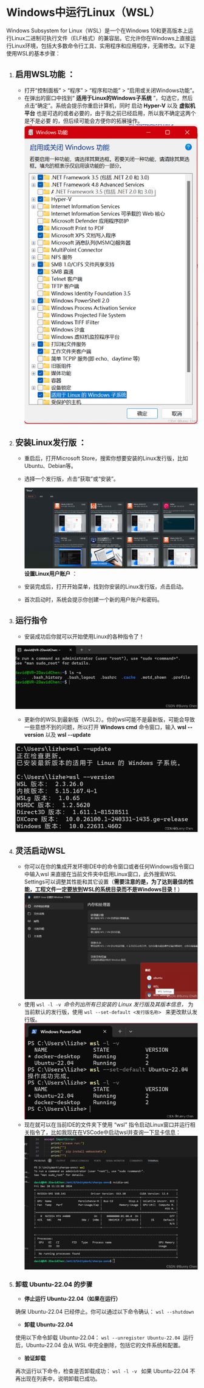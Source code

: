 # Windows中运行Linux（WSL）

Windows Subsystem for Linux（WSL）是一个在Windows 10和更高版本上运行Linux二进制可执行文件（ELF格式）的兼容层。它允许你在Windows上直接运行Linux环境，包括大多数命令行工具、实用程序和应用程序，无需修改。以下是使用WSL的基本步骤：

1. ## **启用WSL功能** ：


    * 打开“控制面板” > “程序” > “程序和功能” > “启用或关闭Windows功能”。
    * 在弹出的窗口中找到“ **适用于Linux的Windows子系统** ”，勾选它，然后点击“确定”。系统会提示你重启计算机，同时     启动 **Hyper-V** 以及 **虚拟机平台** 也是可选的或者必要的，由于我之前已经启用，所以我不确定这两个是不是必要 的，但后续可能会方便你的拓展操作。![1735892784738](image/WSL/1735892784738.png)

2. ## **安装Linux发行版** ：


    * 重启后，打开Microsoft Store，搜索你想要安装的Linux发行版，比如Ubuntu、Debian等。
    * 选择一个发行版，点击“获取”或“安装”。

      ![1735892811084](image/WSL/1735892811084.png)**设置Linux用户账户** ：
    * 安装完成后，打开开始菜单，找到你安装的Linux发行版，点击启动。
    * 首次启动时，系统会提示你创建一个新的用户账户和密码。
  
3. ## **运行指令**


    * 安装成功后你就可以开始使用Linux的各种指令了！

    ![1735892841524](image/WSL/1735892841524.png)

    * 更新你的WSL到最新版（WSL2）。你的wsl可能不是最新版，可能会导致一些意想不到的问题，所以打开 **Windows cmd** 命令窗口，输入 **wsl --version** 以及 **wsl --update**

    ![1735892865976](image/WSL/1735892865976.png)

4. ## **灵活启动WSL**


    * 你可以在你的集成开发环境IDE中的命令窗口或者任何Windows指令窗口中输入wsl 来直接在当前文件夹中启用Linux窗口，此外搜索WSL Settings可以调整其性能和其它设置（**需要注意的是，为了达到最佳的性能，工程文件一定要放到WSL的系统目录而不是Windows目录！**）![1735892879566](image/WSL/1735892879566.png)
    * 使用 `wsl -l -v `*命令列出所有已安装的 Linux 发行版及其版本信息，* 为当前默认的发行版，使用 `wsl --set-default <发行版名称> ` 来更改默认发行版。
      ![1735892937965](image/WSL/1735892937965.png)
    * 现在就可以在当前IDE的文件夹下使用 “wsl” 指令启动Linux窗口并运行相关指令了，比如我现在在VSCode中启动wsl并查询一下显卡信息：![1735892992445](image/WSL/1735892992445.png)

5. ### 卸载 Ubuntu-22.04 的步骤


    * **停止运行 Ubuntu-22.04（如果在运行）**

    确保 Ubuntu-22.04 已经停止。你可以通过以下命令确认：      `wsl --shutdown `

    * **卸载 Ubuntu-22.04**

    使用以下命令卸载 Ubuntu-22.04：      `wsl --unregister Ubuntu-22.04 `运行后，Ubuntu-22.04 会从 WSL 中完全删除，包括它的文件系统和配置。

    * **验证卸载**

    再次运行以下命令，检查是否卸载成功：      `wsl -l -v `
    如果 Ubuntu-22.04 不再出现在列表中，说明卸载已成功。

